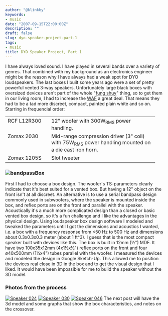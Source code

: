 ```yaml
---
author: "@klinkby"
keywords:
- music
date: "2007-09-15T22:00:00Z"
description: ""
draft: false
slug: dyo-speaker-project-part-1
tags:
- music
title: DYO Speaker Project, Part 1
---
```



I have always loved sound. I have played in several bands over a variety of genres. That combined with my background as an electronics engineer might be the reason why I have always had a weak spot for DYO loudspeakers. The last boxes I built some years ago were a set of pretty powerful vented 3-way speakers. Unfortunately large black boxes with oversized devices aren't part of the whole "[fung shuy](http://www.google.com/search?q=feng+shui)" thing, so to get them in our living room, I had to increase the [WAF](http://en.wikipedia.org/wiki/WAF) a great deal. That means they had to be a tad more discreet, compact, painted plain white and so on. Starring in frequencial order:   <table border="0" width="446" cellpadding="2" cellspacing="0"> <tr> <td width="121" valign="top">RCF L12R300</td> <td width="323" valign="top">12" woofer with 300W<sub>RMS</sub> power handling.</td> </tr>  <tr> <td width="122" valign="top">Zomax 2030</td> <td width="323" valign="top">Mid-range compression driver (3" coil) with 75W<sub>RMS</sub> power handling mounted on a die cast iron horn.</td> </tr>  <tr> <td width="123" valign="top">Zomax 1205S</td> <td width="323" valign="top">Slot tweeter</td> </tr> </table>  

### ![bandpass](http://static.getya.net/013/images/bandpass.png)Box

  First I had to choose a box design. The woofer's TS-parameters clearly indicate that it's best suited for a vented box. But having a 12" object on the front isn't at all discreet. An alternative is to use a serial bandpass design commonly used in subwoofers, where the speaker is mounted inside the box, and reflex ports are on the front and parallel with the speaker. Acoustically it's a much more complicated design than a closed or basic vented box design, so it's a fun challenge and I like the advantages in the physical design. Using loudspeaker box design software I modeled and tweaked the parameters until I got the dimensions and acoustics I wanted, i.e. a box with a frequency response from <50 Hz to 500 Hz and dimensions about 0.3x0.3x0.3 meter (about 1 ft^3). I guess that is the most compact speaker built with devices like this. The box is built in 12mm (½") MDF. It have two 100x35x12mm (4x1½x½") reflex ports on the front and four ø40x500mm (1½x4") tubes parallel with the woofer. I measured the devices and modeled the design in Google Sketch-Up. This allowed me to position the devices real close in 3D in the box and to get the visual design that I liked. It would have been impossible for me to build the speaker without the 3D model.   

### Photos from the process

  [![Speaker 024](http://static.getya.net/013/images/speaker-024-thumb.jpg)](http://static.getya.net/013/images/speaker-024.jpg) [![Speaker 030](http://static.getya.net/013/images/speaker-030-thumb.jpg)](http://static.getya.net/013/images/speaker-030.jpg) [![Speaker 046](http://static.getya.net/013/images/speaker-046-thumb.jpg)](http://static.getya.net/013/images/speaker-046.jpg) The next post will have the 3d model and some graphs that show the box characteristics, and notes on the crossover.

